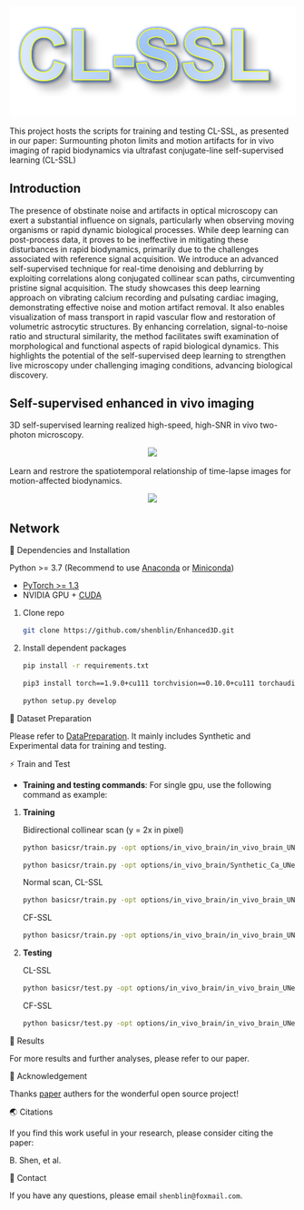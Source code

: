 <p align="center">
  <img src="assets/CL-SSL.jpg">
</p>

This project hosts the scripts for training and testing CL-SSL, as presented in our paper: Surmounting photon limits and motion artifacts for in vivo imaging of rapid biodynamics via ultrafast conjugate-line self-supervised learning (CL-SSL)


## Introduction

The presence of obstinate noise and artifacts in optical microscopy can exert a substantial influence on signals, particularly when observing moving organisms or rapid dynamic biological processes. While deep learning can post-process data, it proves to be ineffective in mitigating these disturbances in rapid biodynamics, primarily due to the challenges associated with reference signal acquisition. We introduce an advanced self-supervised technique for real-time denoising and deblurring by exploiting correlations along conjugated collinear scan paths, circumventing pristine signal acquisition. The study showcases this deep learning approach on vibrating calcium recording and pulsating cardiac imaging, demonstrating effective noise and motion artifact removal. It also enables visualization of mass transport in rapid vascular flow and restoration of volumetric astrocytic structures. By enhancing correlation, signal-to-noise ratio and structural similarity, the method facilitates swift examination of morphological and functional aspects of rapid biological dynamics. This highlights the potential of the self-supervised deep learning to strengthen live microscopy under challenging imaging conditions, advancing biological discovery.

## Self-supervised enhanced in vivo imaging 
3D self-supervised learning realized high-speed, high-SNR in vivo two-photon microscopy.

<p align="center">
  <img src="assets/diagram.gif">
</p>

Learn and restrore the spatiotemporal relationship of time-lapse images for motion-affected biodynamics.

<p align="center">
  <img src="assets/comparison.gif">
</p>


## Network
📕 Dependencies and Installation

Python >= 3.7 (Recommend to use [Anaconda](https://www.anaconda.com/download/#linux) or [Miniconda](https://docs.conda.io/en/latest/miniconda.html))
- [PyTorch >= 1.3](https://pytorch.org/)
- NVIDIA GPU + [CUDA](https://developer.nvidia.com/cuda-downloads)

1. Clone repo

    ```bash
    git clone https://github.com/shenblin/Enhanced3D.git
    ```

2. Install dependent packages

    ```bash
    pip install -r requirements.txt
     ```
     ```bash
    pip3 install torch==1.9.0+cu111 torchvision==0.10.0+cu111 torchaudio==0.9.0 -f https://download.pytorch.org/whl/torch_stable.html
      ```
     ```bash
    python setup.py develop
    ```
   
📕 Dataset Preparation

Please refer to [DataPreparation](datasets/Data_Download.md). It mainly includes Synthetic and Experimental data for training and testing.


⚡ Train and Test

- **Training and testing commands**: For single gpu, use the following command as example:
1. **Training**

   Bidirectional collinear scan (y = 2x in pixel)

    ```bash
    python basicsr/train.py -opt options/in_vivo_brain/in_vivo_brain_UNet3D_self_lines_train_bi_scan.yml
    ```
    ```bash
    python basicsr/train.py -opt options/in_vivo_brain/Synthetic_Ca_UNet3D_self_lines_train.yml
    ```
    
   Normal scan, CL-SSL
    ```bash
    python basicsr/train.py -opt options/in_vivo_brain/in_vivo_brain_UNet3D_self_lines_train.yml
    ```
    CF-SSL
    ```bash
    python basicsr/train.py -opt options/in_vivo_brain/in_vivo_brain_UNet_self_frames_train.yml
     ```

2. **Testing**
     
    CL-SSL
    ```bash
    python basicsr/test.py -opt options/in_vivo_brain/in_vivo_brain_UNet3D_self_lines_test.yml
    ```
    CF-SSL
    ```bash
    python basicsr/test.py -opt options/in_vivo_brain/in_vivo_brain_UNet_self_frames_test.yml
     ```
 
📢 Results

For more results and further analyses, please refer to our paper.


📜 Acknowledgement

Thanks [paper](https://arxiv.org/pdf/2007.15651) authers for the wonderful open source project!


🌏 Citations

If you find this work useful in your research, please consider citing the paper:

B. Shen, et al.

📧 Contact

If you have any questions, please email `shenblin@foxmail.com`.
